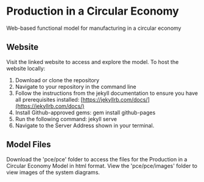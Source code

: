 # Production in a Circular Economy
Web-based functional model for manufacturing in a circular economy

## Website
Visit the linked website to access and explore the model. 
To host the website locally:
1. Download or clone the repository
2. Navigate to your repository in the command line
3. Follow the instructions from the jekyll documentation to ensure you have all prerequisites installed: [https://jekyllrb.com/docs/](https://jekyllrb.com/docs/)
4. Install Github-approved gems: gem install github-pages
5. Run the following command: jekyll serve
6. Navigate to the Server Address shown in your terminal.

## Model Files
Download the 'pce/pce' folder to access the files for the Production in a Circular Economy Model in html format. View the 'pce/pce/images' folder to view images of the system diagrams.
